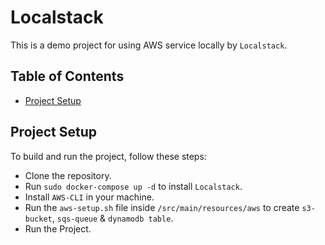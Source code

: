 # Localstack

This is a demo project for using AWS service locally by `Localstack`.

## Table of Contents

- [Project Setup](#project-setup)

## Project Setup

To build and run the project, follow these steps:

* Clone the repository.
* Run `sudo docker-compose up -d` to install `Localstack`.
* Install `AWS-CLI` in your machine.
* Run the `aws-setup.sh` file inside `/src/main/resources/aws` to create `s3-bucket`, `sqs-queue` & `dynamodb table`.
* Run the Project.
